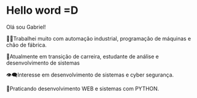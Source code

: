 # Hello word =D
Olá sou Gabriel!

🧑‍🔧Trabalhei muito com automação industrial, programação de máquinas e chão de fábrica.

📖Atualmente em transição de carreira, estudante de análise e desenvolvimento de sistemas

👁️‍🗨️Interesse em desenvolvimento de sistemas e cyber segurança.  

🦾Praticando desenvolvimento WEB e sistemas com PYTHON.


